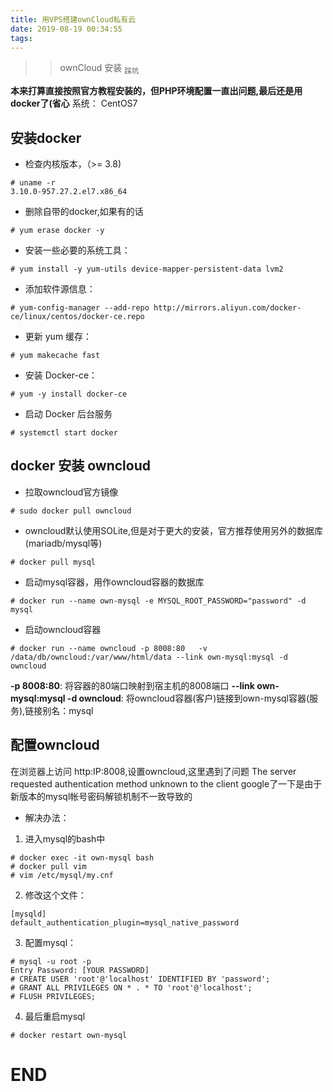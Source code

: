 ```yaml
---
title: 用VPS搭建ownCloud私有云
date: 2019-08-19 00:34:55
tags:
---
```

>> ownCloud 安装 <sub>踩坑</sub>

**本来打算直接按照官方教程安装的，但PHP环境配置一直出问题,最后还是用docker了(省心**
系统： CentOS7
## 安装docker
* 检查内核版本，（>= 3.8)
```
# uname -r
3.10.0-957.27.2.el7.x86_64
```
* 删除自带的docker,如果有的话
```
# yum erase docker -y
```
* 安装一些必要的系统工具：

```
# yum install -y yum-utils device-mapper-persistent-data lvm2
```
* 添加软件源信息：
```
# yum-config-manager --add-repo http://mirrors.aliyun.com/docker-ce/linux/centos/docker-ce.repo
```
* 更新 yum 缓存：
```
# yum makecache fast
```
* 安装 Docker-ce：
```
# yum -y install docker-ce
```
* 启动 Docker 后台服务
```
# systemctl start docker
```
## docker 安装 owncloud 
* 拉取owncloud官方镜像
```
# sudo docker pull owncloud
```
* owncloud默认使用SOLite,但是对于更大的安装，官方推荐使用另外的数据库(mariadb/mysql等)
```
# docker pull mysql
```
* 启动mysql容器，用作owncloud容器的数据库
```
# docker run --name own-mysql -e MYSQL_ROOT_PASSWORD="password" -d mysql
```
* 启动owncloud容器
```
# docker run --name owncloud -p 8008:80   -v /data/db/owncloud:/var/www/html/data --link own-mysql:mysql -d owncloud
```
**-p 8008:80**: 将容器的80端口映射到宿主机的8008端口
**--link own-mysql:mysql -d owncloud**: 将owncloud容器(客户)链接到own-mysql容器(服务),链接别名：mysql

## 配置owncloud
在浏览器上访问 http:IP:8008,设置owncloud,这里遇到了问题
The server requested authentication method unknown to the client
google了一下是由于新版本的mysql帐号密码解锁机制不一致导致的
* 解决办法：
1. 进入mysql的bash中
```
# docker exec -it own-mysql bash
# docker pull vim
# vim /etc/mysql/my.cnf
```
2. 修改这个文件：
```
[mysqld]
default_authentication_plugin=mysql_native_password
```
3. 配置mysql：
```
# mysql -u root -p
Entry Password: [YOUR PASSWORD]
# CREATE USER 'root'@'localhost' IDENTIFIED BY 'password';
# GRANT ALL PRIVILEGES ON * . * TO 'root'@'localhost';
# FLUSH PRIVILEGES;
```
4. 最后重启mysql
```
# docker restart own-mysql
```
# END
